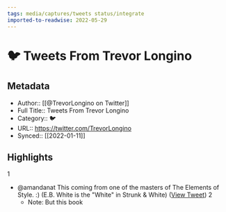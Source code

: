 ```yaml
---
tags: media/captures/tweets status/integrate
imported-to-readwise: 2022-05-29
---
```

# 🐦 Tweets From Trevor Longino

## Metadata
- Author:: [[@TrevorLongino on Twitter]]
- Full Title:: Tweets From Trevor Longino
- Category:: 🐦
- URL:: https://twitter.com/TrevorLongino
- Synced:: [[2022-01-11]]

## Highlights
1
- @amandanat This coming from one of the masters of The Elements of Style. :) 
  (E.B. White is the "White" in Strunk & White) ([View Tweet](https://twitter.com/TrevorLongino/status/1480941811057233925))
2
    - Note: But this book
